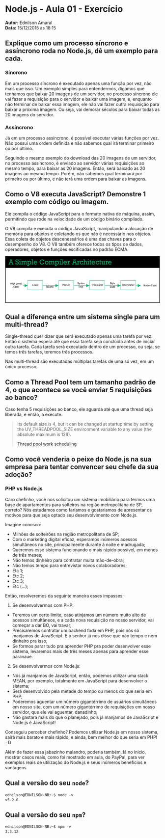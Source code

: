 # Node.js - Aula 01 - Exercício  
**Autor:** Ednilson Amaral  
**Data:** 15/12/2015 às 18:15


## Explique como um processo síncrono e assíncrono roda no Node.js, dê um exemplo para cada.  

### Síncrono  

Em um processo síncrono é executado apenas uma função por vez, não mais que isso. Um exemplo simples para entendermos, digamos que tenhamos que baixar 20 imagens de um servidor, no processo síncrono ele vai fazer a requisição para o servidor e baixar uma imagem, e, enquanto não terminar de baixar essa imagem, ele não vai fazer outra requisição para baixar a próxima imagem. Ou seja, vai demorar séculos para baixar todas as 20 imagens do servidor.

### Assíncrono  

Já em um processo assíncrono, é possível executar várias funções por vez. Não possui uma ordem definida e não sabemos qual irá terminar primeiro ou por último.  

Seguindo o mesmo exemplo do download das 20 imagens de um servidor, no processo assíncrono, é enviado ao servidor várias requisições ao mesmo tempo, para baixar as 20 imagens. Então, será baixado as 20 imagens ao mesmo tempo. Porém, não sabemos qual terminará por primeiro ou por último, e não terá uma ordem para baixar as imagens.


## Como o V8 executa JavaScript? Demonstre 1 exemplo com código ou imagem.  

Ele compila o código JavaScript para o formato nativa de máquina, assim, permitindo que rode na velocidade de um código binário compilado.  

O V8 compila e executa o código JavaScript, manipulando a alocação de memória para objetos e coletando os que não é necessário nos objetos. Essa coleta de objetos descenessários é uma das chaves para o desempenho do V8. O V8 também oferece todos os tipos de dados, operadores, objetos e funções escificadas no padrão ECMA.

![Exemplo de como funciona o engine do JS com V8](https://raw.githubusercontent.com/ednilsonamaral/be-mean-instagram-nodejs/master/img/exemplo-v8.png)


## Qual a diferença entre um sistema single para um multi-thread?  

Single-thread quer dizer que será executado apenas uma tarefa por vez. Então o sistema espera até que essa tarefa seja conclúida antes de iniciar outra tarefa. Cada tarefa será executado dentro de um processo, ou seja, se temos três tarefas, teremos três processos.  

Nas multi-thread são executadas múltiplas tarefas de uma só vez, em um único processo.


## Como a Thread Pool tem um tamanho padrão de 4, o que acontece se você enviar 5 requisições ao banco?  

Caso tenha 5 requisições ao banco, ele aguarda até que uma thread seja liberada, e então, a execute.

> Its default size is 4, but it can be changed at startup time by setting the UV_THREADPOOL_SIZE environment variable to any value (the absolute maximum is 128).  
>  
> [Thread pool work scheduling](http://docs.libuv.org/en/v1.x/threadpool.html?highlight=uv_threadpool_size)


## Como você venderia o peixe do Node.js na sua empresa para tentar convencer seu chefe da sua adoção?  

### PHP vs Node.js  

Caro chefinho, você nos solicitou um sistema imobiliário para termos uma base de apartamentos para solteiros na região metropolitana de SP, correto? Nós estudamos como faríamos e gostariamos de apresentar os motivos para que seja optado seu desenvolvimento com Node.js.  

Imagine conosco:  

* Milhões de solteirões na região metropolitana de SP;  
* Com o marketing digital eficaz, esperamos inúmeros acessos simultâneos no site, principalmente durante à noite e madrugada;
* Queremos esse sistema funcionando o mais rápido possível, em menos de três meses;  
* Não temos dinheiro para contratar muita mão-de-obra;  
* Não temos tempo para entrevistar novos colaboradores;  
* Etc 1;  
* Etc 2;  
* Etc 3;  
* Etc (...);

Então, resolveremos da seguinte maneira esses impasses:  

1. Se desenvolvermos com PHP:  
* Teremos um certo limite, caso atinjamos um número muito alto de acessos simultâneos, e a cada nova requisição no nosso servidor, vai começar a dar BO, vai travar;  
* Precisaremos contratar um backend foda em PHP, pois nós só manjamos de JavaScript. E o senhor já nos disse que não tempo e nem dinheiro pra isso;  
* Se formos parar tudo pra aprender PHP pra poder desenvolver esse sistema, levaremos mais de três meses apenas para aprender esse paranaue.


2. Se desenvolvermos com Node.js:  
* Nós já manjamos de JavaScript, então, podemos utilizar uma stack MEAN, por exemplo, totalmente em JavaScript para desenvolver o sistema;  
* Será desenvolvido pela metade do tempo ou menos do que seria em PHP;  
* Poderemos aguentar um número gigantérrimo de usuários simultâneos em nosso site, com um número gigantérrimo de requisições em nosso servidor, que ele vai aguentar, danadinho;  
* Não gastará mais do que o planejado, pois já manjamos de JavaScript e Node.js é JavaScript!


Conseguiu perceber chefinho? Podemos utilizar Node.js em nosso sistema, sairá mais barato e mais rápido, e ainda, bem melhor do que seria em PHP! =D

Além de fazer essa jabazinho malandro, poderia também, lá no inicio, mostrar casos reais, como foi mostrado em aula, do PayPal, para ver exemplos reais de utilização do Node.js e seus inúmeros benefícios e vantagens.


## Qual a versão do seu `node`?  

```  
ednilson@EDNILSON-NB:~$ node -v  
v5.2.0  
```


## Qual a versão do seu `npm`?  

```  
ednilson@EDNILSON-NB:~$ npm -v  
3.3.12  
```